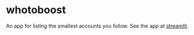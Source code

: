 # whotoboost

An app for listing the smallest accounts you follow. See the app at [streamlit](https://pickleherring-whotoboost-app-hssl9g.streamlitapp.com).
